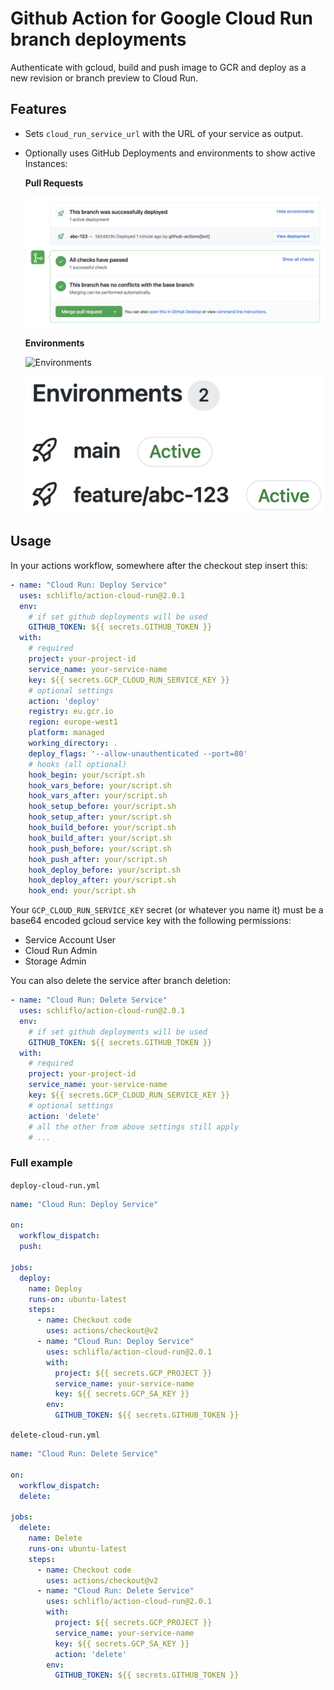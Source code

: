 # Github Action for Google Cloud Run branch deployments

Authenticate with gcloud, build and push image to GCR and deploy as a new revision or branch preview to Cloud Run.

## Features

- Sets `cloud_run_service_url` with the URL of your service as output.
- Optionally uses GitHub Deployments and environments to show active Instances:

  **Pull Requests**

  ![Pull Requests](https://github.com/schliflo/action-cloud-run/blob/master/img/pr.png?raw=true)

  **Environments**
  
  ![Environments](https://github.com/schliflo/action-cloud-run/blob/master/img/env_all.png?raw=true)
  
  ![Environments](https://github.com/schliflo/action-cloud-run/blob/master/img/env.png?raw=true)

## Usage

In your actions workflow, somewhere after the checkout step insert this:

```yaml
- name: "Cloud Run: Deploy Service"
  uses: schliflo/action-cloud-run@2.0.1
  env:
    # if set github deployments will be used
    GITHUB_TOKEN: ${{ secrets.GITHUB_TOKEN }}
  with:
    # required
    project: your-project-id
    service_name: your-service-name
    key: ${{ secrets.GCP_CLOUD_RUN_SERVICE_KEY }}
    # optional settings
    action: 'deploy'
    registry: eu.gcr.io
    region: europe-west1
    platform: managed
    working_directory: .
    deploy_flags: '--allow-unauthenticated --port=80'
    # hooks (all optional)
    hook_begin: your/script.sh
    hook_vars_before: your/script.sh
    hook_vars_after: your/script.sh
    hook_setup_before: your/script.sh
    hook_setup_after: your/script.sh
    hook_build_before: your/script.sh
    hook_build_after: your/script.sh
    hook_push_before: your/script.sh
    hook_push_after: your/script.sh
    hook_deploy_before: your/script.sh
    hook_deploy_after: your/script.sh
    hook_end: your/script.sh
```

Your `GCP_CLOUD_RUN_SERVICE_KEY` secret (or whatever you name it) must be a base64 encoded
gcloud service key with the following permissions:

- Service Account User
- Cloud Run Admin
- Storage Admin


You can also delete the service after branch deletion:

```yaml
- name: "Cloud Run: Delete Service"
  uses: schliflo/action-cloud-run@2.0.1
  env: 
    # if set github deployments will be used
    GITHUB_TOKEN: ${{ secrets.GITHUB_TOKEN }}
  with:
    # required
    project: your-project-id
    service_name: your-service-name
    key: ${{ secrets.GCP_CLOUD_RUN_SERVICE_KEY }}
    # optional settings
    action: 'delete'
    # all the other from above settings still apply
    # ...
```

### Full example

`deploy-cloud-run.yml`
```yaml
name: "Cloud Run: Deploy Service"

on:
  workflow_dispatch:
  push:

jobs:
  deploy:
    name: Deploy
    runs-on: ubuntu-latest
    steps:
      - name: Checkout code
        uses: actions/checkout@v2
      - name: "Cloud Run: Deploy Service"
        uses: schliflo/action-cloud-run@2.0.1
        with:
          project: ${{ secrets.GCP_PROJECT }}
          service_name: your-service-name
          key: ${{ secrets.GCP_SA_KEY }}
        env:
          GITHUB_TOKEN: ${{ secrets.GITHUB_TOKEN }}
```

`delete-cloud-run.yml`
```yaml
name: "Cloud Run: Delete Service"

on:
  workflow_dispatch:
  delete:

jobs:
  delete:
    name: Delete
    runs-on: ubuntu-latest
    steps:
      - name: Checkout code
        uses: actions/checkout@v2
      - name: "Cloud Run: Delete Service"
        uses: schliflo/action-cloud-run@2.0.1
        with:
          project: ${{ secrets.GCP_PROJECT }}
          service_name: your-service-name
          key: ${{ secrets.GCP_SA_KEY }}
          action: 'delete'
        env:
          GITHUB_TOKEN: ${{ secrets.GITHUB_TOKEN }}
```
